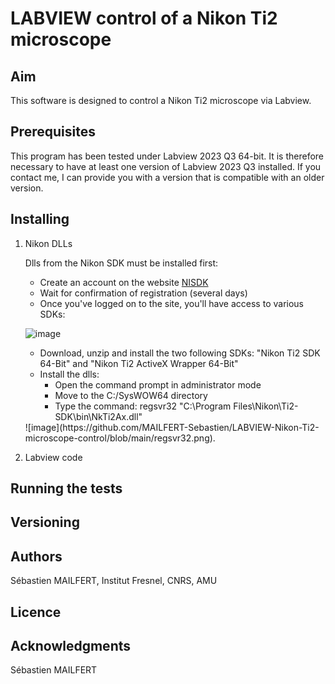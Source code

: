 # LABVIEW control of a Nikon Ti2 microscope

## Aim
This software is designed to control a Nikon Ti2 microscope via Labview.

## Prerequisites
This program has been tested under Labview 2023 Q3 64-bit. It is therefore necessary to have at least one version of Labview 2023 Q3 installed. If you contact me, I can provide you with a version that is compatible with an older version.


## Installing


1. Nikon DLLs
   
      Dlls from the Nikon SDK must be installed first:
      
      * Create an account on the website [NISDK](https://nisdk.recollective.com/microscopes)
      * Wait for confirmation of registration (several days)
      * Once you've logged on to the site, you'll have access to various SDKs:

      ![image](https://github.com/MAILFERT-Sebastien/-LABVIEW-Nikon-Ti2-microscope-control/assets/150167221/76514f46-949e-4739-8f99-eeed769e7f44)
      
      * Download, unzip and install the two following SDKs: "Nikon Ti2 SDK 64-Bit" and "Nikon Ti2 ActiveX Wrapper 64-Bit"
      
      <ul>
      <li>Install the dlls:
      <ul>
      <li>Open the command prompt in administrator mode</li>
      <li>Move to the C:/SysWOW64 directory</li>
      <li>Type the command: regsvr32 "C:\Program Files\Nikon\Ti2-SDK\bin\NkTi2Ax.dll"</li>
      </ul>
      </li>
      </ul>
      ![image](https://github.com/MAILFERT-Sebastien/LABVIEW-Nikon-Ti2-microscope-control/blob/main/regsvr32.png).
2. Labview code

## Running the tests

## Versioning

## Authors
Sébastien MAILFERT, Institut Fresnel, CNRS, AMU

## Licence

## Acknowledgments
Sébastien MAILFERT
